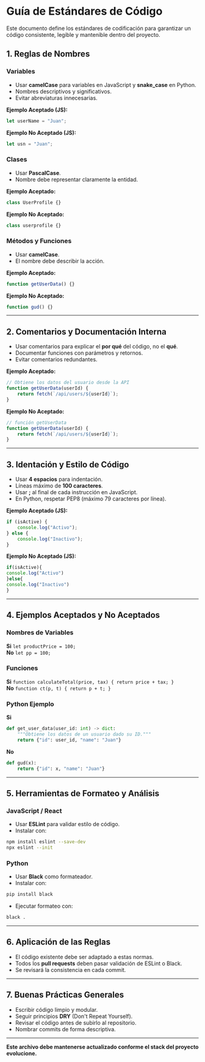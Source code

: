 # Guía de Estándares de Código

Este documento define los estándares de codificación para garantizar un código consistente, legible y mantenible dentro del proyecto.

## 1. Reglas de Nombres

### Variables
- Usar **camelCase** para variables en JavaScript y **snake_case** en Python.
- Nombres descriptivos y significativos.
- Evitar abreviaturas innecesarias.

**Ejemplo Aceptado (JS):**
```javascript
let userName = "Juan";
```

**Ejemplo No Aceptado (JS):**
```javascript
let usn = "Juan";
```

### Clases
- Usar **PascalCase**.
- Nombre debe representar claramente la entidad.

**Ejemplo Aceptado:**
```javascript
class UserProfile {}
```

**Ejemplo No Aceptado:**
```javascript
class userprofile {}
```

### Métodos y Funciones
- Usar **camelCase**.
- El nombre debe describir la acción.

**Ejemplo Aceptado:**
```javascript
function getUserData() {}
```

**Ejemplo No Aceptado:**
```javascript
function gud() {}
```

---

## 2. Comentarios y Documentación Interna

- Usar comentarios para explicar el **por qué** del código, no el **qué**.
- Documentar funciones con parámetros y retornos.
- Evitar comentarios redundantes.

**Ejemplo Aceptado:**
```javascript
// Obtiene los datos del usuario desde la API
function getUserData(userId) {
    return fetch(`/api/users/${userId}`);
}
```

**Ejemplo No Aceptado:**
```javascript
// función getUserData
function getUserData(userId) {
    return fetch(`/api/users/${userId}`);
}
```

---

## 3. Identación y Estilo de Código

- Usar **4 espacios** para indentación.
- Líneas máximo de **100 caracteres**.
- Usar **;** al final de cada instrucción en JavaScript.
- En Python, respetar PEP8 (máximo 79 caracteres por línea).

**Ejemplo Aceptado (JS):**
```javascript
if (isActive) {
    console.log("Activo");
} else {
    console.log("Inactivo");
}
```

**Ejemplo No Aceptado (JS):**
```javascript
if(isActive){
console.log("Activo")
}else{
console.log("Inactivo")
}
```

---

## 4. Ejemplos Aceptados y No Aceptados

### Nombres de Variables
**Si** `let productPrice = 100;`  
**No** `let pp = 100;`

### Funciones
**Si** `function calculateTotal(price, tax) { return price + tax; }`  
**No** `function ct(p, t) { return p + t; }`

### Python Ejemplo
**Si**
```python
def get_user_data(user_id: int) -> dict:
    """Obtiene los datos de un usuario dado su ID."""
    return {"id": user_id, "name": "Juan"}
```
**No**
```python
def gud(x):
    return {"id": x, "name": "Juan"}
```

---

## 5. Herramientas de Formateo y Análisis

### JavaScript / React
- Usar **ESLint** para validar estilo de código.
- Instalar con:
```bash
npm install eslint --save-dev
npx eslint --init
```

### Python
- Usar **Black** como formateador.
- Instalar con:
```bash
pip install black
```

- Ejecutar formateo con:
```bash
black .
```

---

## 6. Aplicación de las Reglas

- El código existente debe ser adaptado a estas normas.
- Todos los **pull requests** deben pasar validación de ESLint o Black.
- Se revisará la consistencia en cada commit.

---

## 7. Buenas Prácticas Generales

- Escribir código limpio y modular.
- Seguir principios **DRY** (Don't Repeat Yourself).
- Revisar el código antes de subirlo al repositorio.
- Nombrar commits de forma descriptiva.

---
 **Este archivo debe mantenerse actualizado conforme el stack del proyecto evolucione.**
